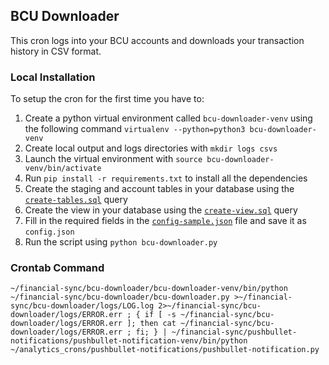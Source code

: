 ## BCU Downloader

This cron logs into your BCU accounts and downloads your transaction history in CSV format.

### Local Installation

To setup the cron for the first time you have to:
1. Create a python virtual environment called `bcu-downloader-venv` using the following command `virtualenv --python=python3 bcu-downloader-venv`
1. Create local output and logs directories with `mkdir logs csvs`
1. Launch the virtual environment with `source bcu-downloader-venv/bin/activate`
1. Run `pip install -r requirements.txt` to install all the dependencies
1. Create the staging and account tables in your database using the [`create-tables.sql`](./create-tables.sql) query
1. Create the view in your database using the [`create-view.sql`](./create-view.sql) query
1. Fill in the required fields in the  [`config-sample.json`](./config-sample.json) file and save it as `config.json`
1. Run the script using `python bcu-downloader.py`


### Crontab Command
```
~/financial-sync/bcu-downloader/bcu-downloader-venv/bin/python ~/financial-sync/bcu-downloader/bcu-downloader.py >~/financial-sync/bcu-downloader/logs/LOG.log 2>~/financial-sync/bcu-downloader/logs/ERROR.err ; { if [ -s ~/financial-sync/bcu-downloader/logs/ERROR.err ]; then cat ~/financial-sync/bcu-downloader/logs/ERROR.err ; fi; } | ~/financial-sync/pushbullet-notifications/pushbullet-notification-venv/bin/python ~/analytics_crons/pushbullet-notifications/pushbullet-notification.py
```